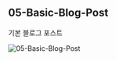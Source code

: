 ## 05-Basic-Blog-Post
기본 블로그 포스트

![05-Basic-Blog-Post](https://cloud.githubusercontent.com/assets/10924072/26733983/840c11e0-47f7-11e7-8454-1ffb0e7c504d.png)

  
